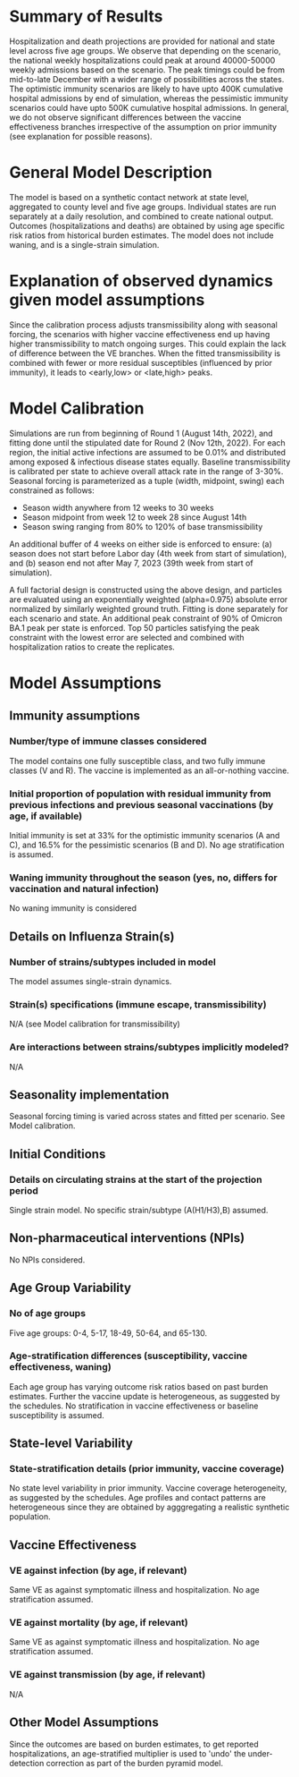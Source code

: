 # Summary of Results
Hospitalization and death projections are provided for national and state level across five age groups. We observe that depending on the scenario, the national weekly hospitalizations could peak at around 40000-50000 weekly admissions based on the scenario. The peak timings could be from mid-to-late December with a wider range of possibilities across the states. The optimistic immunity scenarios are likely to have upto 400K cumulative hospital admissions by end of simulation, whereas the pessimistic immunity scenarios could have upto 500K cumulative hospital admissions. In general, we do not observe significant differences between the vaccine effectiveness branches irrespective of the assumption on prior immunity (see explanation for possible reasons).

# General Model Description
The model is based on a synthetic contact network at state level, aggregated to county level and five age groups. Individual states are run separately at a daily resolution, and combined to create national output. Outcomes (hospitalizations and deaths) are obtained by using age specific risk ratios from historical burden estimates. The model does not include waning, and is a single-strain simulation.

# Explanation of observed dynamics given model assumptions
Since the calibration process adjusts transmissibility along with seasonal forcing, the scenarios with higher vaccine effectiveness end up having higher transmissibility to match ongoing surges. This could explain the lack of difference between the VE branches. When the fitted transmissibility is combined with fewer or more residual susceptibles (influenced by prior immunity), it leads to <early,low> or <late,high> peaks.

# Model Calibration
Simulations are run from beginning of Round 1 (August 14th, 2022), and fitting done until the stipulated date for Round 2 (Nov 12th, 2022). For each region, the initial active infections are assumed to be 0.01% and distributed among exposed & infectious disease states equally. Baseline transmissibility is calibrated per state to achieve overall attack rate in the range of 3-30%. Seasonal forcing is parameterized as a tuple (width, midpoint, swing) each constrained as follows:

* Season width anywhere from 12 weeks to 30 weeks
* Season midpoint from week 12 to week 28 since August 14th
* Season swing ranging from 80% to 120% of base transmissibility

An additional buffer of 4 weeks on either side is enforced to ensure: (a) season does not start before Labor day (4th week from start of simulation), and (b) season end not after May 7, 2023 (39th week from start of simulation).

A full factorial design is constructed using the above design, and particles are evaluated using an exponentially weighted (alpha=0.975) absolute error normalized by similarly weighted ground truth. Fitting is done separately for each scenario and state. An additional peak constraint of 90% of Omicron BA.1 peak per state is enforced. Top 50 particles satisfying the peak constraint with the lowest error are selected and combined with hospitalization ratios to create the replicates.

# Model Assumptions
## Immunity assumptions
### Number/type of immune classes considered
The model contains one fully susceptible class, and two fully immune classes (V and R). The vaccine is implemented as an all-or-nothing vaccine.

### Initial proportion of population with residual immunity from previous infections and previous seasonal vaccinations (by age, if available)
Initial immunity is set at 33% for the optimistic immunity scenarios (A and C), and 16.5% for the pessimistic scenarios (B and D). No age stratification is assumed.

### Waning immunity throughout the season (yes, no, differs for vaccination and natural infection)
No waning immunity is considered

## Details on Influenza Strain(s)
### Number of strains/subtypes included in model
The model assumes single-strain dynamics.

### Strain(s) specifications (immune escape, transmissibility)
N/A (see Model calibration for transmissibility)

### Are interactions between strains/subtypes implicitly modeled?
N/A

## Seasonality implementation
Seasonal forcing timing is varied across states and fitted per scenario. See Model calibration.

## Initial Conditions
### Details on circulating strains at the start of the projection period
Single strain model. No specific strain/subtype (A(H1/H3),B) assumed.

## Non-pharmaceutical interventions (NPIs)
No NPIs considered.

## Age Group Variability
### No of age groups
Five age groups: 0-4, 5-17, 18-49, 50-64, and 65-130.

### Age-stratification differences (susceptibility, vaccine effectiveness, waning)
Each age group has varying outcome risk ratios based on past burden estimates. Further the vaccine update is heterogeneous, as suggested by the schedules. No stratification in vaccine effectiveness or baseline susceptibility is assumed.

## State-level Variability
### State-stratification details (prior immunity, vaccine coverage)
No state level variability in prior immunity. Vaccine coverage heterogeneity, as suggested by the schedules. Age profiles and contact patterns are heterogeneous since they are obtained by agggregating a realistic synthetic population.

## Vaccine Effectiveness
### VE against infection (by age, if relevant)
Same VE as against symptomatic illness and hospitalization. No age stratification assumed.

### VE against mortality (by age, if relevant)
Same VE as against symptomatic illness and hospitalization. No age stratification assumed.

### VE against transmission (by age, if relevant)
N/A

## Other Model Assumptions
Since the outcomes are based on burden estimates, to get reported hospitalizations, an age-stratified multiplier is used to 'undo' the under-detection correction as part of the burden pyramid model.
